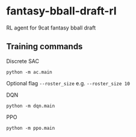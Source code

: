 # fantasy-bball-draft-rl
RL agent for 9cat fantasy bball draft

## Training commands
Discrete SAC
```
python -m ac.main
```
Optional flag `--roster_size` e.g. `--roster_size 10`

DQN
```
python -m dqn.main
```

PPO
```
python -m ppo.main
```
